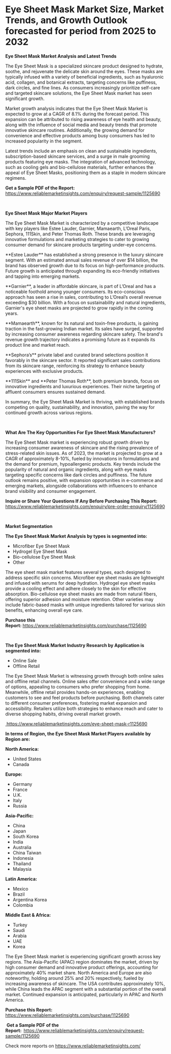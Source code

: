 <p><h1>Eye Sheet Mask Market Size, Market Trends, and Growth Outlook forecasted for period from 2025 to 2032</h1></p><p><strong>Eye Sheet Mask Market Analysis and Latest Trends</strong></p>
<p><p>The Eye Sheet Mask is a specialized skincare product designed to hydrate, soothe, and rejuvenate the delicate skin around the eyes. These masks are typically infused with a variety of beneficial ingredients, such as hyaluronic acid, collagen, and botanical extracts, targeting concerns like puffiness, dark circles, and fine lines. As consumers increasingly prioritize self-care and targeted skincare solutions, the Eye Sheet Mask market has seen significant growth.</p><p>Market growth analysis indicates that the Eye Sheet Mask Market is expected to grow at a CAGR of 8.1% during the forecast period. This expansion can be attributed to rising awareness of eye health and beauty, along with the influence of social media and beauty trends that promote innovative skincare routines. Additionally, the growing demand for convenience and effective products among busy consumers has led to increased popularity in the segment. </p><p>Latest trends include an emphasis on clean and sustainable ingredients, subscription-based skincare services, and a surge in male grooming products featuring eye masks. The integration of advanced technology, such as cooling gels and bio-cellulose materials, further enhances the appeal of Eye Sheet Masks, positioning them as a staple in modern skincare regimens.</p></p>
<p><strong>Get a Sample PDF of the Report:&nbsp;</strong> <a href="https://www.reliablemarketinsights.com/enquiry/request-sample/1125690?utm_campaign=2287&utm_medium=2&utm_source=Github&utm_content=ia&utm_term=09022025&utm_id=eye-sheet-mask">https://www.reliablemarketinsights.com/enquiry/request-sample/1125690</a></p>
<p>&nbsp;</p>
<p><strong>Eye Sheet Mask Major Market Players</strong></p>
<p><p>The Eye Sheet Mask Market is characterized by a competitive landscape with key players like Estee Lauder, Garnier, Mamaearth, L’Oreal Paris, Sephora, 111Skin, and Peter Thomas Roth. These brands are leveraging innovative formulations and marketing strategies to cater to growing consumer demand for skincare products targeting under-eye concerns.</p><p>**Estee Lauder** has established a strong presence in the luxury skincare segment. With an estimated annual sales revenue of over $14 billion, the brand has observed growth due to its focus on high-performance products. Future growth is anticipated through expanding its eco-friendly initiatives and tapping into emerging markets.</p><p>**Garnier**, a leader in affordable skincare, is part of L’Oreal and has a noticeable foothold among younger consumers. Its eco-conscious approach has seen a rise in sales, contributing to L’Oreal’s overall revenue exceeding $30 billion. With a focus on sustainability and natural ingredients, Garnier's eye sheet masks are projected to grow rapidly in the coming years.</p><p>**Mamaearth**, known for its natural and toxin-free products, is gaining traction in the fast-growing Indian market. Its sales have surged, supported by increasing consumer awareness regarding skincare safety. The brand's revenue growth trajectory indicates a promising future as it expands its product line and market reach.</p><p>**Sephora’s** private label and curated brand selections position it favorably in the skincare sector. It reported significant sales contributions from its skincare range, reinforcing its strategy to enhance beauty experiences with exclusive products.</p><p>**111Skin** and **Peter Thomas Roth**, both premium brands, focus on innovative ingredients and luxurious experiences. Their niche targeting of affluent consumers ensures sustained demand.</p><p>In summary, the Eye Sheet Mask Market is thriving, with established brands competing on quality, sustainability, and innovation, paving the way for continued growth across various regions.</p></p>
<p>&nbsp;</p>
<p><strong>What Are The Key Opportunities For Eye Sheet Mask Manufacturers?</strong></p>
<p><p>The Eye Sheet Mask market is experiencing robust growth driven by increasing consumer awareness of skincare and the rising prevalence of stress-related skin issues. As of 2023, the market is projected to grow at a CAGR of approximately 8-10%, fueled by innovations in formulations and the demand for premium, hypoallergenic products. Key trends include the popularity of natural and organic ingredients, along with eye masks targeting specific concerns like dark circles and puffiness. The future outlook remains positive, with expansion opportunities in e-commerce and emerging markets, alongside collaborations with influencers to enhance brand visibility and consumer engagement.</p></p>
<p><strong>Inquire or Share Your Questions If Any Before Purchasing This Report:</strong> <a href="https://www.reliablemarketinsights.com/enquiry/pre-order-enquiry/1125690?utm_campaign=2287&utm_medium=2&utm_source=Github&utm_content=ia&utm_term=09022025&utm_id=eye-sheet-mask">https://www.reliablemarketinsights.com/enquiry/pre-order-enquiry/1125690</a></p>
<p>&nbsp;</p>
<p><strong>Market Segmentation</strong></p>
<p><strong>The Eye Sheet Mask Market Analysis by types is segmented into:</strong></p>
<p><ul><li>Microfiber Eye Sheet Mask</li><li>Hydrogel Eye Sheet Mask</li><li>Bio-cellulose Eye Sheet Mask</li><li>Other</li></ul></p>
<p><p>The eye sheet mask market features several types, each designed to address specific skin concerns. Microfiber eye sheet masks are lightweight and infused with serums for deep hydration. Hydrogel eye sheet masks provide a cooling effect and adhere closely to the skin for effective absorption. Bio-cellulose eye sheet masks are made from natural fibers, offering superior adhesion and moisture retention. Other varieties may include fabric-based masks with unique ingredients tailored for various skin benefits, enhancing overall eye care.</p></p>
<p><strong>Purchase this Report:&nbsp;</strong><a href="https://www.reliablemarketinsights.com/purchase/1125690?utm_campaign=2287&utm_medium=2&utm_source=Github&utm_content=ia&utm_term=09022025&utm_id=eye-sheet-mask">https://www.reliablemarketinsights.com/purchase/1125690</a></p>
<p>&nbsp;</p>
<p><strong>The Eye Sheet Mask Market Industry Research by Application is segmented into:</strong></p>
<p><ul><li>Online Sale</li><li>Offline Retail</li></ul></p>
<p><p>The Eye Sheet Mask Market is witnessing growth through both online sales and offline retail channels. Online sales offer convenience and a wide range of options, appealing to consumers who prefer shopping from home. Meanwhile, offline retail provides hands-on experiences, enabling customers to see and feel products before purchasing. Both channels cater to different consumer preferences, fostering market expansion and accessibility. Retailers utilize both strategies to enhance reach and cater to diverse shopping habits, driving overall market growth.</p></p>
<p><a href="https://www.reliablemarketinsights.com/eye-sheet-mask-r1125690?utm_campaign=2287&utm_medium=2&utm_source=Github&utm_content=ia&utm_term=09022025&utm_id=eye-sheet-mask">&nbsp;https://www.reliablemarketinsights.com/eye-sheet-mask-r1125690</a></p>
<p><strong>In terms of Region, the Eye Sheet Mask Market Players available by Region are:</strong></p>
<p>
    <p> <strong> North America: </strong>
        <ul>
            <li>United States</li>
            <li>Canada</li>
        </ul>
        </p> 
    <p> <strong> Europe: </strong>
        <ul>
            <li>Germany</li>
            <li>France</li>
            <li>U.K.</li>
            <li>Italy</li>
            <li>Russia</li>
        </ul>
        </p> 
    <p> <strong> Asia-Pacific: </strong>
        <ul>
            <li>China</li>
            <li>Japan</li>
            <li>South Korea</li>
            <li>India</li>
            <li>Australia</li>
            <li>China Taiwan</li>
            <li>Indonesia</li>
            <li>Thailand</li>
            <li>Malaysia</li>
        </ul>
        </p> 
    <p> <strong> Latin America: </strong>
        <ul>
            <li>Mexico</li>
            <li>Brazil</li>
            <li>Argentina Korea</li>
            <li>Colombia</li>
        </ul>
        </p> 
    <p> <strong> Middle East & Africa: </strong>
        <ul>
            <li>Turkey</li>
            <li>Saudi</li>
            <li>Arabia</li>
            <li>UAE</li>
            <li>Korea</li>
        </ul>
    </p>
    </p>
<p><p>The Eye Sheet Mask market is experiencing significant growth across key regions. The Asia-Pacific (APAC) region dominates the market, driven by high consumer demand and innovative product offerings, accounting for approximately 40% market share. North America and Europe are also noteworthy, holding around 25% and 20% respectively, fueled by increasing awareness of skincare. The USA contributes approximately 10%, while China leads the APAC segment with a substantial portion of the overall market. Continued expansion is anticipated, particularly in APAC and North America.</p></p>
<p><strong>Purchase this Report: </strong><a href="https://www.reliablemarketinsights.com/purchase/1125690?utm_campaign=2287&utm_medium=2&utm_source=Github&utm_content=ia&utm_term=09022025&utm_id=eye-sheet-mask">https://www.reliablemarketinsights.com/purchase/1125690</a></p>
<p>&nbsp;<strong>Get a Sample PDF of the Report:&nbsp;&nbsp;</strong><a href="https://www.reliablemarketinsights.com/enquiry/request-sample/1125690?utm_campaign=2287&utm_medium=2&utm_source=Github&utm_content=ia&utm_term=09022025&utm_id=eye-sheet-mask">https://www.reliablemarketinsights.com/enquiry/request-sample/1125690</a></p>
<p><strong></strong></p>
<p>Check more reports on <a href="https://www.reliablemarketinsights.com/?utm_campaign=2287&utm_medium=2&utm_source=Github&utm_content=ia&utm_term=09022025&utm_id=eye-sheet-mask">https://www.reliablemarketinsights.com/</a></p>